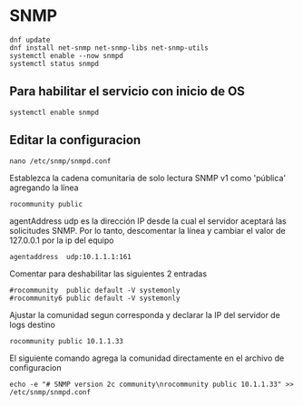 # SNMP
```
dnf update
dnf install net-snmp net-snmp-libs net-snmp-utils
systemctl enable --now snmpd
systemctl status snmpd
```
## Para habilitar el servicio con inicio de OS
```
systemctl enable snmpd
```
## Editar la configuracion
```
nano /etc/snmp/snmpd.conf
```

Establezca la cadena comunitaria de solo lectura SNMP v1 como 'pública' agregando la línea
```
rocommunity public
```

agentAddress udp es la dirección IP desde la cual el servidor aceptará las solicitudes SNMP. Por lo tanto, descomentar la línea y cambiar el valor de 127.0.0.1 por la ip del equipo
```
agentaddress  udp:10.1.1.1:161
```

Comentar para deshabilitar las siguientes 2 entradas
```
#rocommunity  public default -V systemonly
#rocommunity6 public default -V systemonly
```

Ajustar la comunidad segun corresponda y declarar la IP del servidor de logs destino
```
rocommunity public 10.1.1.33
```
El siguiente comando agrega la comunidad directamente en el archivo de configuracion
```
echo -e "# SNMP version 2c community\nrocommunity public 10.1.1.33" >> /etc/snmp/snmpd.conf
```
